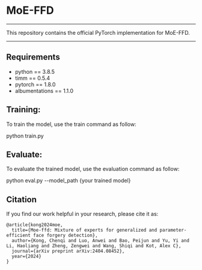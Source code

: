 # MoE-FFD

------
This repository contains the official PyTorch implementation for MoE-FFD.

------

## Requirements
- python == 3.8.5
- timm == 0.5.4
- pytorch == 1.8.0
- albumentations == 1.1.0

## Training:
To train the model, use the train command as follow:

python train.py

## Evaluate:
To evaluate the trained model, use the evaluation command as follow:

python eval.py --model_path {your trained model}

## Citation
If you find our work helpful in your research, please cite it as:

```
@article{kong2024moe,
  title={Moe-ffd: Mixture of experts for generalized and parameter-efficient face forgery detection},
  author={Kong, Chenqi and Luo, Anwei and Bao, Peijun and Yu, Yi and Li, Haoliang and Zheng, Zengwei and Wang, Shiqi and Kot, Alex C},
  journal={arXiv preprint arXiv:2404.08452},
  year={2024}
}
```

      
